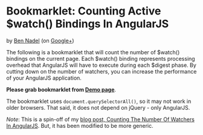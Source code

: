
# Bookmarklet: Counting Active $watch() Bindings In AngularJS

by [Ben Nadel][bennadel] (on [Google+][googleplus])

The following is a bookmarklet that will count the number of $watch() bindings on the current
page. Each $watch() binding represents processing overhead that AngularJS will have to execute
during each $digest phase. By cutting down on the number of watchers, you can increase the
performance of your AngularJS application.

__Please grab bookmarklet from <a href="http://bennadel.github.io/Bookmarklet-Get-Watch-Count/demo/">Demo page</a>__.

The bookmarklet uses `document.querySelectorAll()`, so it may not work in older browsers. That
said, it does not depend on jQuery - only AngularJS.

_Note_: This is a spin-off of my [blog post, Counting The Number Of Watchers In AngularJS][blogpost].
But, it has been modified to be more generic.

[bennadel]: http://www.bennadel.com
[googleplus]: https://plus.google.com/108976367067760160494?rel=author
[blogpost]: http://www.bennadel.com/blog/2698-counting-the-number-of-watchers-in-angularjs.htm
